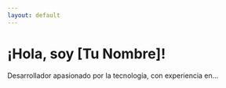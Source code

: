 ```yaml
---
layout: default
---
```


# ¡Hola, soy [Tu Nombre]!

Desarrollador apasionado por la tecnología, con experiencia en...
